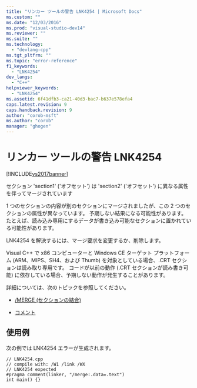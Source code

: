```yaml
---
title: "リンカー ツールの警告 LNK4254 | Microsoft Docs"
ms.custom: ""
ms.date: "12/03/2016"
ms.prod: "visual-studio-dev14"
ms.reviewer: ""
ms.suite: ""
ms.technology: 
  - "devlang-cpp"
ms.tgt_pltfrm: ""
ms.topic: "error-reference"
f1_keywords: 
  - "LNK4254"
dev_langs: 
  - "C++"
helpviewer_keywords: 
  - "LNK4254"
ms.assetid: 6f41dfb3-ca21-40d3-bac7-b637e578efa4
caps.latest.revision: 9
caps.handback.revision: 9
author: "corob-msft"
ms.author: "corob"
manager: "ghogen"
---
```

# リンカー ツールの警告 LNK4254
[!INCLUDE[vs2017banner](../../assembler/inline/includes/vs2017banner.md)]

セクション 'section1' \('オフセット'\) は 'section2' \('オフセット'\) に異なる属性を伴ってマージされています  
  
 1 つのセクションの内容が別のセクションにマージされましたが、この 2 つのセクションの属性が異なっています。  予期しない結果になる可能性があります。  たとえば、読み込み専用にするデータが書き込み可能なセクションに置かれている可能性があります。  
  
 LNK4254 を解決するには、マージ要求を変更するか、削除します。  
  
 Visual C\+\+ で x86 コンピューターと Windows CE ターゲット プラットフォーム \(ARM、MIPS、SH4、および Thumb\) を対象としている場合、.CRT セクションは読み取り専用です。  コードが以前の動作 \(.CRT セクションが読み書き可能\) に依存している場合、予期しない動作が発生することがあります。  
  
 詳細については、次のトピックを参照してください。  
  
-   [\/MERGE \(セクションの結合\)](../../build/reference/merge-combine-sections.md)  
  
-   [コメント](../../preprocessor/comment-c-cpp.md)  
  
## 使用例  
 次の例では LNK4254 エラーが生成されます。  
  
```  
// LNK4254.cpp  
// compile with: /W1 /link /WX  
// LNK4254 expected  
#pragma comment(linker, "/merge:.data=.text")  
int main() {}  
```